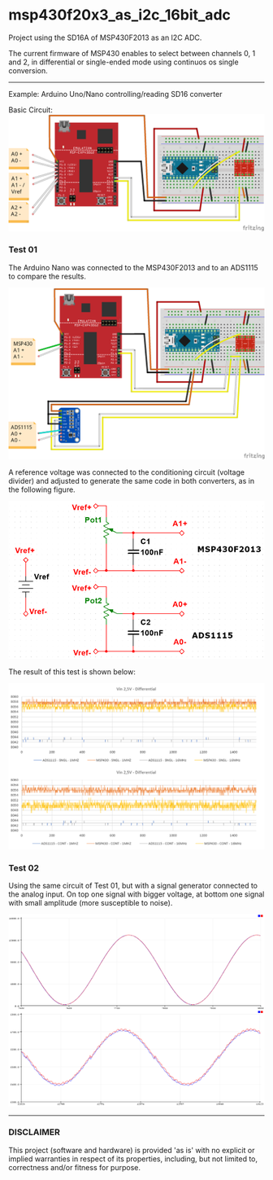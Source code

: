 # msp430f20x3_as_i2c_16bit_adc

Project using the SD16A of MSP430F2013 as an I2C ADC.

The current firmware of MSP430 enables to select between channels 0, 1 and 2, in differential or single-ended mode using continuos os single conversion.

----

Example: Arduino Uno/Nano controlling/reading SD16 converter

Basic Circuit:
![alt text](https://github.com/agaelema/msp430f20x3_as_i2c_16bit_adc/blob/master/_img/34-sch-sd16-basic.png?raw=true "Basic circuit")

### Test 01

The Arduino Nano was connected to the MSP430F2013 and to an ADS1115 to compare the results.

![alt text](https://github.com/agaelema/msp430f20x3_as_i2c_16bit_adc/blob/master/_img/34-sch-sd16-test.png?raw=true "MSP430 as I2C ADC connected to Arudino Nano")

A reference voltage was connected to the conditioning circuit (voltage divider) and adjusted to generate the same code in both converters, as in the following figure.

![alt text](https://github.com/agaelema/msp430f20x3_as_i2c_16bit_adc/blob/master/_img/34-sch-sd16-test-conditioning.png?raw=true "Conditioning circuit")

The result of this test is shown below:

![alt text](https://github.com/agaelema/msp430f20x3_as_i2c_16bit_adc/blob/master/_img/34-teste-01-01-msp430-ads1115.png?raw=true "Test 01 Result")

### Test 02

Using the same circuit of Test 01, but with a signal generator connected to the analog input. On top one signal with bigger voltage, at bottom one signal with small amplitude (more susceptible to noise).

![alt text](https://github.com/agaelema/msp430f20x3_as_i2c_16bit_adc/blob/master/_img/34-teste-02.png?raw=true "Test 02 Result")


___
### DISCLAIMER

This project (software and hardware) is provided 'as is' with no explicit or implied warranties in respect of its properties, including, but not limited to, correctness and/or fitness for purpose.
